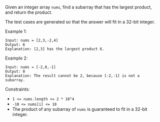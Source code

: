 Given an integer array `nums`, find a subarray that has the largest product, and return the product.

The test cases are generated so that the answer will fit in a 32-bit integer.

Example 1:

```
Input: nums = [2,3,-2,4]
Output: 6
Explanation: [2,3] has the largest product 6.
```

Example 2:

```
Input: nums = [-2,0,-1]
Output: 0
Explanation: The result cannot be 2, because [-2,-1] is not a subarray.
```

Constraints:

- `1 <= nums.length <= 2 * 10^4`
- `-10 <= nums[i] <= 10`
- The product of any subarray of `nums` is guaranteed to fit in a 32-bit integer.
